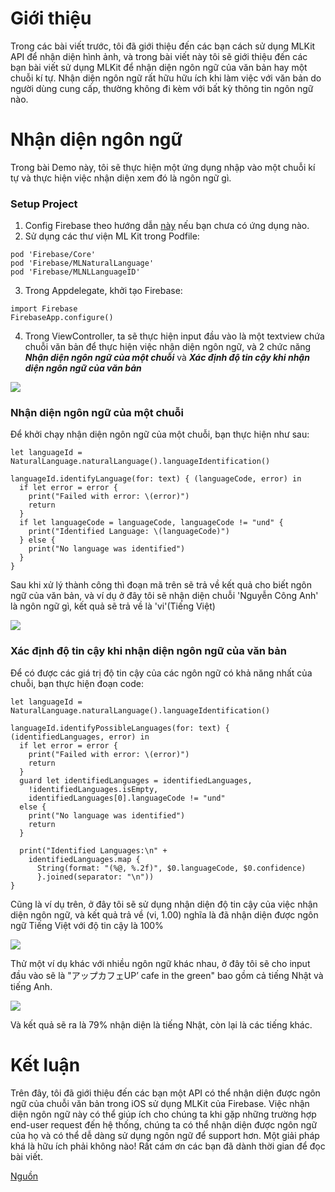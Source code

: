# Giới thiệu
Trong các bài viết trước, tôi đã giới thiệu đến các bạn cách sử dụng MLKit API để nhận diện hình ảnh, và trong bài viết này tôi sẽ giới thiệu đến các bạn bài viết sử dụng MLKit để nhận diện ngôn ngữ của văn bản hay một chuỗi kí tự. Nhận diện ngôn ngữ rất hữu hữu ích khi làm việc với văn bản do người dùng cung cấp, thường không đi kèm với bất kỳ thông tin ngôn ngữ nào.

# Nhận diện ngôn ngữ
Trong bài Demo này, tôi sẽ thực hiện một ứng dụng nhập vào một chuỗi kí tự và thực hiện việc nhận diện xem đó là ngôn ngữ gì.
### Setup Project
1. Config Firebase theo hướng dẫn [này](https://firebase.google.com/docs/ios/setup) nếu bạn chưa có ứng dụng nào.
2. Sử dụng các thư viện ML Kit trong Podfile:
```
pod 'Firebase/Core'
pod 'Firebase/MLNaturalLanguage'
pod 'Firebase/MLNLLanguageID'
```
3. Trong Appdelegate, khởi tạo Firebase:
```
import Firebase
FirebaseApp.configure()
```
4. Trong ViewController, ta sẽ thực hiện input đầu vào là một textview chứa chuỗi văn bản để thực hiện việc nhận diện ngôn ngữ, và 2 chức năng ***Nhận diện ngôn ngữ của một chuỗi*** và ***Xác định độ tin cậy khi nhận diện ngôn ngữ của văn bản***

![](https://images.viblo.asia/81c3b341-8e0d-4d24-9fc2-504eeb70d69e.PNG)


### Nhận diện ngôn ngữ của một chuỗi
Để khởi chạy nhận diện ngôn ngữ của một chuỗi, bạn thực hiện như sau:
```
let languageId = NaturalLanguage.naturalLanguage().languageIdentification()

languageId.identifyLanguage(for: text) { (languageCode, error) in
  if let error = error {
    print("Failed with error: \(error)")
    return
  }
  if let languageCode = languageCode, languageCode != "und" {
    print("Identified Language: \(languageCode)")
  } else {
    print("No language was identified")
  }
}
```
Sau khi xử lý thành công thì đoạn mã trên sẽ trả về kết quả cho biết ngôn ngữ của văn bản, và ví dụ ở đây tôi sẽ nhận diện chuỗi 'Nguyễn Công Anh' là ngôn ngữ gì, kết quả sẽ trả về là 'vi'(Tiếng Việt)

![](https://images.viblo.asia/4ab2344d-2672-42d5-8f3b-0d58280caa83.PNG)

### Xác định độ tin cậy khi nhận diện ngôn ngữ của văn bản
Để có được các giá trị độ tin cậy của các ngôn ngữ có khả năng nhất của chuỗi, bạn thực hiện đoạn code:
```
let languageId = NaturalLanguage.naturalLanguage().languageIdentification()

languageId.identifyPossibleLanguages(for: text) { (identifiedLanguages, error) in
  if let error = error {
    print("Failed with error: \(error)")
    return
  }
  guard let identifiedLanguages = identifiedLanguages,
    !identifiedLanguages.isEmpty,
    identifiedLanguages[0].languageCode != "und"
  else {
    print("No language was identified")
    return
  }

  print("Identified Languages:\n" +
    identifiedLanguages.map {
      String(format: "(%@, %.2f)", $0.languageCode, $0.confidence)
      }.joined(separator: "\n"))
}
```

Cũng là ví dụ trên, ở đây tôi sẽ sử dụng nhận diện độ tin cậy của việc nhận diện ngôn ngữ, và kết quả trả về (vi, 1.00) nghĩa là đã nhận diện được ngôn ngữ Tiếng Việt với độ tin cậy là 100%

![](https://images.viblo.asia/b3f63abe-bcbb-44fa-9763-f11e8489f096.jpeg)

Thử một ví dụ khác với nhiều ngôn ngữ khác nhau, ở đây tôi sẽ cho input đầu vào sẽ là "アップカフェUP’ cafe in the green" bao gồm cả tiếng Nhật và tiếng Anh. 

![](https://images.viblo.asia/0e5f2a62-f20d-4bfe-8ff9-8ed60cbd4975.PNG)

Và kết quả sẽ ra là 79% nhận diện là tiếng Nhật, còn lại là các tiếng khác.

# Kết luận
Trên đây, tôi đã giới thiệu đến các bạn một API có thể nhận diện được ngôn ngữ của chuỗi văn bản trong iOS sử dụng MLKit của Firebase. Việc nhận diện ngôn ngữ này có thể giúp ích cho chúng ta khi gặp những trường hợp end-user request đến hệ thống, chúng ta có thể nhận diện được ngôn ngữ của họ và có thể dễ dàng sử dụng ngôn ngữ để support hơn. Một giải pháp khá là hữu ích phải không nào!
Rất cám ơn các bạn đã dành thời gian để đọc bài viết.

[Nguồn](https://firebase.google.com/docs/ml-kit/ios/identify-languages)